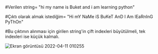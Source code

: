 #Verilen string= "hi my name is Buket and i am learning python"

#Çıktı olarak almak istediğim= "Hi mY NaMe iS BuKeT AnD I Am lEaRnInG PyThOn"

#Bu çıktının alınması için girilen string'in çift indexleri büyütülmeli, tek indexleri ise küçük kalmalı.

![Ekran görüntüsü 2022-04-11 010255](https://user-images.githubusercontent.com/101973346/162641760-db6a7efe-7231-4eef-9814-3b0d499bf66f.png)

